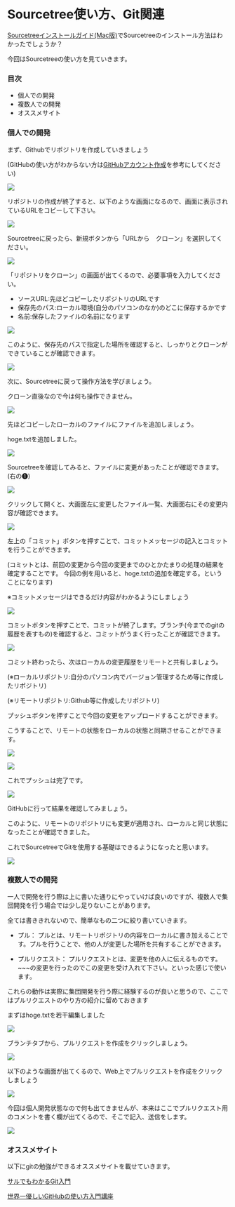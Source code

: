 # Sourcetree使い方、Git関連

[Sourcetreeインストールガイド(Mac版)](https://misw.github.io/markdown/mis_sourcetree.html)でSourcetreeのインストール方法はわかったでしょうか？


今回はSourcetreeの使い方を見ていきます。


### 目次
 - 個人での開発
 - 複数人での開発
 - オススメサイト

### 個人での開発

まず、Githubでリポジトリを作成していきましょう


(GitHubの使い方がわからない方は[GitHubアカウント作成](https://misw.github.io/markdown/mis_github.html)を参考にしてください)

![](https://misw.github.io/markdown/images/sourcetree/s2_1.png)

リポジトリの作成が終了すると、以下のような画面になるので、画面に表示されているURLをコピーして下さい。

![](https://misw.github.io/markdown/images/sourcetree/s2_2.png)

Sourcetreeに戻ったら、新規ボタンから「URLから　クローン」を選択してください。

![](https://misw.github.io/markdown/images/sourcetree/s2_3.png)

「リポジトリをクローン」の画面が出てくるので、必要事項を入力してください。
 - ソースURL:先ほどコピーしたリポジトリのURLです
 - 保存先のパス:ローカル環境(自分のパソコンのなか)のどこに保存するかです
 - 名前:保存したファイルの名前になります

![](https://misw.github.io/markdown/images/sourcetree/s2_4.png)

このように、保存先のパスで指定した場所を確認すると、しっかりとクローンができていることが確認できます。

![](https://misw.github.io/markdown/images/sourcetree/s2_5.png)

次に、Sourcetreeに戻って操作方法を学びましょう。

クローン直後なので今は何も操作できません。

![](https://misw.github.io/markdown/images/sourcetree/s2_6.png)

先ほどコピーしたローカルのファイルにファイルを追加しましょう。


hoge.txtを追加しました。

![](https://misw.github.io/markdown/images/sourcetree/s2_7.png)

Sourcetreeを確認してみると、ファイルに変更があったことが確認できます。(右の❶)

![](https://misw.github.io/markdown/images/sourcetree/s2_8.png)

クリックして開くと、大画面左に変更したファイル一覧、大画面右にその変更内容が確認できます。

![](https://misw.github.io/markdown/images/sourcetree/s2_9.png)

左上の「コミット」ボタンを押すことで、コミットメッセージの記入とコミットを行うことができます。

(コミットとは、前回の変更から今回の変更までのひとかたまりの処理の結果を確定することです。
  今回の例を用いると、hoge.txtの追加を確定する。ということになります)

※コミットメッセージはできるだけ内容がわかるようにしましょう


![](https://misw.github.io/markdown/images/sourcetree/s2_10.png)

コミットボタンを押すことで、コミットが終了します。ブランチ(今までのgitの履歴を表すもの)を確認すると、コミットがうまく行ったことが確認できます。

![](https://misw.github.io/markdown/images/sourcetree/s2_11.png)

コミット終わったら、次はローカルの変更履歴をリモートと共有しましょう。

(※ローカルリポジトリ:自分のパソコン内でバージョン管理するため等に作成したリポジトリ)

(※リモートリポジトリ:Github等に作成したリポジトリ)

プッシュボタンを押すことで今回の変更をアップロードすることができます。

こうすることで、リモートの状態をローカルの状態と同期させることができます。



![](https://misw.github.io/markdown/images/sourcetree/s2_12.png)

![](https://misw.github.io/markdown/images/sourcetree/s2_13.png)

これでプッシュは完了です。

![](https://misw.github.io/markdown/images/sourcetree/s2_14.png)

GitHubに行って結果を確認してみましょう。

このように、リモートのリポジトリにも変更が適用され、ローカルと同じ状態になったことが確認できました。

これでSourcetreeでGitを使用する基礎はできるようになったと思います。

![](https://misw.github.io/markdown/images/sourcetree/s2_15.png)

### 複数人での開発

一人で開発を行う際は上に書いた通りにやっていけば良いのですが、複数人で集団開発を行う場合では少し足りないことがあります。


全ては書ききれないので、簡単なもの二つに絞り書いていきます。
- プル：
 プルとは、リモートリポジトリの内容をローカルに書き加えることです。プルを行うことで、他の人が変更した場所を共有することができます。

- プルリクエスト：
 プルリクエストとは、変更を他の人に伝えるものです。~~~の変更を行ったのでこの変更を受け入れて下さい。といった感じで使います。

これらの動作は実際に集団開発を行う際に経験するのが良いと思うので、ここではプルリクエストのやり方の紹介に留めておきます



まずはhoge.txtを若干編集しました

![](https://misw.github.io/markdown/images/sourcetree/s2_16.png)

ブランチタブから、プルリクエストを作成をクリックしましょう。

![](https://misw.github.io/markdown/images/sourcetree/s2_17.png)

以下のような画面が出てくるので、Web上でプルリクエストを作成をクリックしましょう

![](https://misw.github.io/markdown/images/sourcetree/s2_18.png)

今回は個人開発状態なので何も出てきませんが、本来はここでプルリクエスト用のコメントを書く欄が出てくるので、そこで記入、送信をします。

![](https://misw.github.io/markdown/images/sourcetree/s2_19.png)

### オススメサイト

以下にgitの勉強ができるオススメサイトを載せていきます。

[サルでもわかるGit入門](https://backlog.com/ja/git-tutorial/)

[世界一優しいGitHubの使い方入門講座](https://tech-camp.in/note/technology/4938/)
